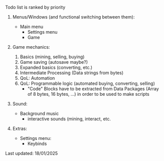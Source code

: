 Todo list is ranked by priority

1. Menus/Windows (and functional switching between them):
    - Main menu
        - Settings menu 
        - Game

2. Game mechanics:
    1. Basics (mining, selling, buying)
    2. Game saving (autosave maybe?)
    3. Expanded basics (converting, etc.)
    4. Intermediate Processing (Data strings from bytes)
    5. QoL: Automation
    6. QoL: Programmable logic (automated buying, converting, selling)
        - "Code" Blocks have to be extracted from Data Packages (Array of 8 bytes, 16 bytes, ...) in order to be used to make scripts

3. Sound:
    - Background music
        - interactive sounds (mining, interact, etc.

4. Extras:
    - Settings menu:
        - Keybinds

Last updated: 18/01/2025
